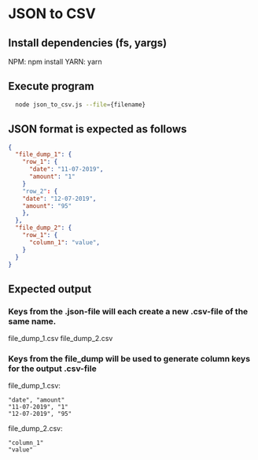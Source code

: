 # JSON to CSV

## Install dependencies (fs, yargs)
NPM: npm install
YARN: yarn

## Execute program
```Bash
  node json_to_csv.js --file={filename}
```

## JSON format is expected as follows
```JSON
{
  "file_dump_1": {
    "row_1": {
      "date": "11-07-2019",
      "amount": "1"
    }
    "row_2": {
    "date": "12-07-2019",
    "amount": "95"
    },
  },
  "file_dump_2": { 
    "row_1": {
      "column_1": "value",
    }
  }
}
```
## Expected output
### Keys from the .json-file will each create a new .csv-file of the same name.
file_dump_1.csv
file_dump_2.csv

### Keys from the file_dump will be used to generate column keys for the output .csv-file
file_dump_1.csv:
```
"date", "amount"
"11-07-2019", "1"
"12-07-2019", "95"
```
file_dump_2.csv:
```
"column_1"
"value"
```
